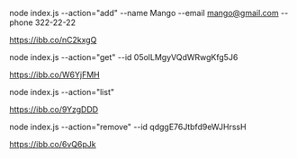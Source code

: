 node index.js --action="add" --name Mango --email mango@gmail.com --phone 322-22-22

https://ibb.co/nC2kxgQ

node index.js --action="get" --id 05olLMgyVQdWRwgKfg5J6

https://ibb.co/W6YjFMH

node index.js --action="list"

https://ibb.co/9YzgDDD

node index.js --action="remove" --id qdggE76Jtbfd9eWJHrssH

https://ibb.co/6vQ6pJk
